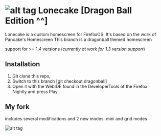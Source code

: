# ![alt tag](http://pix.toile-libre.org/upload/original/1425068380.png) Lonecake [Dragon Ball Edition ^^]

Lonecake is a custom homescreen for FirefoxOS. It's based on the work of Pancake's Homescreen
This branch is a dragonball themed homescreen

support for >= 1.4 versions (_currently at work for 1.3 version support_)

## Installation

1. Git clone this repo, 
2. Switch to this branch [git checkout dragonball]
3. Open it with the WebIDE found in the DeveloperTools of the Firefox Nightly and press Play.


## My fork

includes several modifications and 2 new modes: mini and grid modes

![alt tag](http://pix.toile-libre.org/upload/original/1425068288.png)




